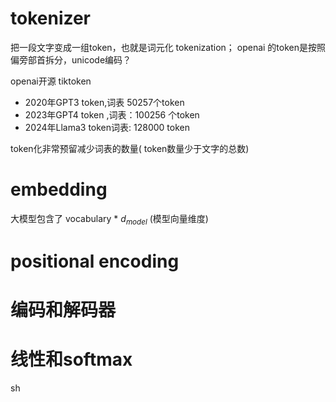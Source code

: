 # tokenizer

把一段文字变成一组token，也就是词元化 tokenization； openai 的token是按照偏旁部首拆分，unicode编码？

openai开源 tiktoken

- 2020年GPT3 token,词表 50257个token
- 2023年GPT4 token ,词表：100256 个token
- 2024年Llama3 token词表: 128000 token

token化非常预留减少词表的数量( token数量少于文字的总数)

# embedding

大模型包含了  vocabulary  * <span style="color:rgba(16,185,129,1)">   </span>$d_{model}$ (模型向量维度)

# positional encoding

# 编码和解码器

# 线性和softmax







sh
